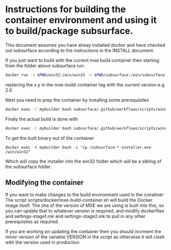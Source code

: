 # Instructions for building the container environment and using it to build/package subsurface.

This document assumes you have alreay installed docker and have checked out subsurface according to the instructions in the INSTALL document.

If you just want to build with the current mxe build container then starting from the folder above subsurface run

```bash
docker run -v $PWD/win32:/win/win32 -v $PWD/subsurface:/win/subsurface --name=mybuilder -w /win -d subsurface/mxe-build-container:x.y /bin/sleep 60m
```

replacing the x.y in the mxe-build-container tag with the current version e.g. 2.0

Next you need to prep the container by installing some prerequisites

```bash
docker exec -t mybuilder bash subsurface/.github/workflows/scripts/windows-container-prep.sh 2>&1 | tee pre-build.log
```

Finaly the actual build is done with
```bash
docker exec -t mybuilder bash subsurface/.github/workflows/scripts/windows-in-container-build.sh 2>&1 | tee build.log
```

To get the built binary out of the container
```
docker exec -t mybuilder bash -c "cp /subsurface-*-installer.exe /win/win32"
```
Which will copy the installer into the win32 folder which will be a sibling of the subsurface folder.

## Modifying the container
If you want to make changes to the build environment used in the conatiner
The script scripts/docker/mxe-build-container.sh will build the Docker image itself.
The sha of the version of MXE we are using is built into this, so you can update that to whatever version is required, and modify dockerfiles and settings-stage1.mk and settings-stage2.mk to pull in any other prerequisites as required.

If you are working on updating the container then you should incrment the minor version of the variable VERSION in the script as otherwise it will clash with the version used in production


